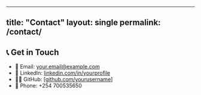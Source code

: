 

---
title: "Contact"
layout: single
permalink: /contact/
---

## 📞 Get in Touch

- 📧 Email: [your.email@example.com](mailto:your.email@example.com)  
- 💼 LinkedIn: [linkedin.com/in/yourprofile](https://linkedin.com/in/yourprofile)  
- 🧑‍💻 GitHub: [[github.com/yourusername](https://github.com/KipkosgeiSang22)] 
- 📱 Phone: +254 700535650
